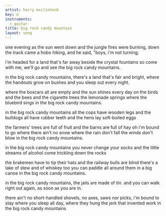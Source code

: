 ```yaml
---
artist: harry mcclintock
key: e
instruments:
  - guitar
title: big rock candy mountain
layout: song
---
```

one evening as the sun went down
and the jungle fires were burning,
down the track came a hobo hiking,
and he said, "boys, i'm not turning;

i'm headed for a land that's far away
beside the crystal fountains
so come with me, we'll go and see
the big rock candy mountains.

in the big rock candy mountains,
there's a land that's fair and bright,
where the handouts grow on bushes
and you sleep out every night.

where the boxcars all are empty
and the sun shines every day
on the birds and the bees
and the cigarette trees
the lemonade springs
where the bluebird sings
in the big rock candy mountains.

in the big rock candy mountains
all the cops have wooden legs
and the bulldogs all have rubber teeth
and the hens lay soft-boiled eggs

the farmers' trees are full of fruit
and the barns are full of hay
oh i'm bound to go
where there ain't no snow
where the rain don't fall
the winds don't blow
in the big rock candy mountains.

in the big rock candy mountains
you never change your socks
and the little streams of alcohol
come trickling down the rocks

the brakemen have to tip their hats
and the railway bulls are blind
there's a lake of stew
and of whiskey too
you can paddle all around them
in a big canoe
in the big rock candy mountains.

in the big rock candy mountains,
the jails are made of tin.
and you can walk right out again,
as soon as you are in.

there ain't no short-handled shovels,
no axes, saws nor picks,
i'm bound to stay
where you sleep all day,
where they hung the jerk
that invented work
in the big rock candy mountains

